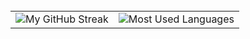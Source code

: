 <div align="center">
 <table>
  <tr>
    <td>
      <img src="https://streak-stats.demolab.com/?user=Sthuthi11&theme=dark&hide_border=true" alt="My GitHub Streak" />
    </td>
   <br>
    <td> 
      <img src="https://github-readme-stats.vercel.app/api/top-langs/?username=Sthuthi11&hide=html&hide_border=true&layout=compact&langs_count=8&theme=dark" alt="Most Used Languages">
    </td>
  </tr>
 </table>
</div>
